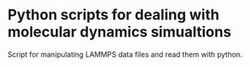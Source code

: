 # Python scripts for dealing with molecular dynamics simualtions #

Script for manipulating LAMMPS data files and read them with python.
